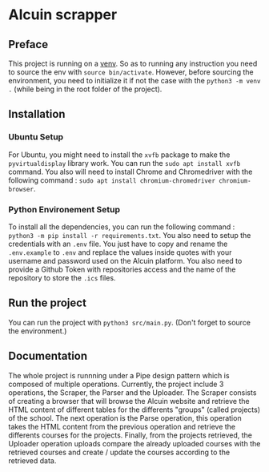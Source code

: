 # Alcuin scrapper

## Preface

This project is running on a [venv](https://docs.python.org/3/library/venv.html). So as to running any instruction you need to source the env with `source bin/activate`. However, before sourcing the environment, you need to initialize it if not the case with the `python3 -m venv .` (while being in the root folder of the project).

## Installation

### Ubuntu Setup

For Ubuntu, you might need to install the `xvfb` package to make the `pyvirtualdisplay` library work. You can run the `sudo apt install xvfb` command.
You also will need to install Chrome and Chromedriver with the following command : `sudo apt install chromium-chromedriver chromium-browser`.

### Python Environement Setup

To install all the dependencies, you can run the following command :  `python3 -m pip install -r requirements.txt`. You also need to setup the credentials with an `.env` file. You just have to copy and rename the `.env.example` to `.env` and replace the values inside quotes with your username and password used on the Alcuin platform. You also need to provide a Github Token with repositories access and the name of the repository to store the `.ics` files.

## Run the project

You can run the project with `python3 src/main.py`. (Don't forget to source the environment.)

## Documentation 

The whole project is runnning under a Pipe design pattern which is composed of multiple operations. Currently, the project include 3 operations, the Scraper, the Parser and the Uploader. The Scraper consists of creating a browser that will browse the Alcuin website and retrieve the HTML content of different tables for the differents "groups" (called projects) of the school. The next operation is the Parse operation, this operation takes the HTML content from the previous operation and retrieve the differents courses for the projects. Finally, from the projects retrieved, the Uploader operation uploads compare the already uploaded courses with the retrieved courses and create / update the courses according to the retrieved data.